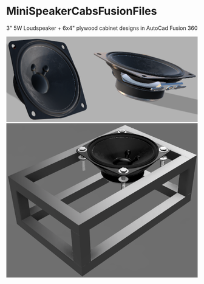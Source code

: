 # MiniSpeakerCabsFusionFiles

3" 5W Loudspeaker  + 6x4" plywood cabinet designs in AutoCad Fusion 360

![Speaker](https://github.com/BertyBasset/MiniSpeakerCabsFusionFiles/blob/main/image-1.png?raw=true)
![Speaker case skeleton](https://github.com/BertyBasset/MiniSpeakerCabsFusionFiles/blob/main/image-2.png?raw=true)
